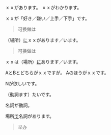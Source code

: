 ｘｘがあります。
ｘｘがわかります。

ｘｘが「好き／嫌い／上手／下手」です。
> 可换做は

（場所）[に](に.md)ｘｘがあります／います。
> 可换做は

ｘｘは（場所）[に](に.md)あります／います。

AとBとどちらがｘｘですが。
Aのほうがｘｘです。

Nが欲しいです。

（動詞ます）たいです。

名詞が動詞。

場所[で](で.md)名詞があります。
> 举办
